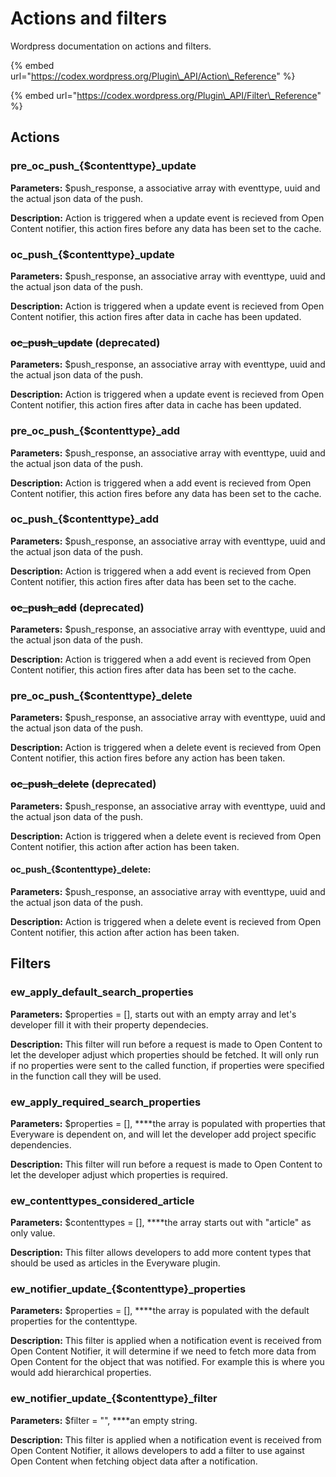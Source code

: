 # Actions and filters

Wordpress documentation on actions and filters.

{% embed url="https://codex.wordpress.org/Plugin\_API/Action\_Reference" %}

{% embed url="https://codex.wordpress.org/Plugin\_API/Filter\_Reference" %}

## Actions

### **pre\_oc\_push\_{$contenttype}\_update**

**Parameters:** $push\_response, a associative array with eventtype, uuid and the actual json data of the push.

**Description:** Action is triggered when a update event is recieved from Open Content notifier, this action fires before any data has been set to the cache.

### **oc\_push\_{$contenttype}\_update**

**Parameters:** $push\_response, an associative array with eventtype, uuid and the actual json data of the push.

**Description:** Action is triggered when a update event is recieved from Open Content notifier, this action fires after data in cache has been updated.

### ~~**oc\_push\_update**~~ **\(deprecated\)**

**Parameters:** $push\_response, an associative array with eventtype, uuid and the actual json data of the push.

**Description:** Action is triggered when a update event is recieved from Open Content notifier, this action fires after data in cache has been updated.

### **pre\_oc\_push\_{$contenttype}\_add**

**Parameters:** $push\_response, an associative array with eventtype, uuid and the actual json data of the push.

**Description:** Action is triggered when a add event is recieved from Open Content notifier, this action fires before any data has been set to the cache.

### **oc\_push\_{$contenttype}\_add**

**Parameters:** $push\_response, an associative array with eventtype, uuid and the actual json data of the push.

**Description:** Action is triggered when a add event is recieved from Open Content notifier, this action fires after data has been set to the cache.

### ~~**oc\_push\_add**~~ **\(deprecated\)** 

**Parameters:** $push\_response, an associative array with eventtype, uuid and the actual json data of the push.

**Description:** Action is triggered when a add event is recieved from Open Content notifier, this action fires after data has been set to the cache.

### **pre\_oc\_push\_{$contenttype}\_delete**

**Parameters:** $push\_response, an associative array with eventtype, uuid and the actual json data of the push.

**Description:** Action is triggered when a delete event is recieved from Open Content notifier, this action fires before any action has been taken.

### ~~**oc\_push\_delete**~~ **\(deprecated\)**

**Parameters:** $push\_response, an associative array with eventtype, uuid and the actual json data of the push.

**Description:** Action is triggered when a delete event is recieved from Open Content notifier, this action after action has been taken.

#### **oc\_push\_{$contenttype}\_delete:** 

**Parameters:** $push\_response, an associative array with eventtype, uuid and the actual json data of the push.

**Description:** Action is triggered when a delete event is recieved from Open Content notifier, this action after action has been taken.

## Filters

### **ew\_apply\_default\_search\_properties**

**Parameters:** $properties = \[\], starts out with an empty array and let's developer fill it with their property dependecies.

**Description:** This filter will run before a request is made to Open Content to let the developer adjust which properties should be fetched. It will only run if no properties were sent to the called function, if properties were specified in the function call they will be used.

### **ew\_apply\_required\_search\_properties**

**Parameters:** $properties = \[\],  ****the array is populated with properties that Everyware is dependent on, and will let the developer add project specific dependencies.

**Description:** This filter will run before a request is made to Open Content to let the developer adjust which properties is required.

### **ew\_contenttypes\_considered\_article**

**Parameters:** $contenttypes = \[\],  ****the array starts out with "article" as only value.

**Description:** This filter allows developers to add more content types that should be used as articles in the Everyware plugin.

### **ew\_notifier\_update\_{$contenttype}\_properties**

**Parameters:** $properties = \[\],  ****the array is populated with the default properties for the contenttype.

**Description:** This filter is applied when a notification event is received from Open Content Notifier, it will determine if we need to fetch more data from Open Content for the object that was notified. For example this is where you would add hierarchical properties.

### **ew\_notifier\_update\_{$contenttype}\_filter**

**Parameters:** $filter = "",  ****an empty string.

**Description:** This filter is applied when a notification event is received from Open Content Notifier, it allows developers to add a filter to use against Open Content when fetching object data after a notification.

